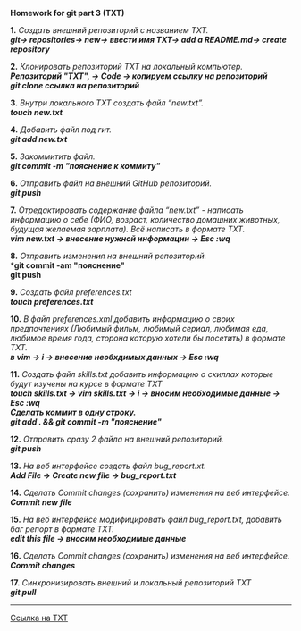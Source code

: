 **Homework for git part 3 (TXT)**

**1.** *Создать внешний репозиторий с названием TXT.*  
***git-> repositories-> new-> ввести имя TXT-> add a README.md-> create repository***

**2.** *Клонировать репозиторий TXT на локальный компьютер.*  
***Репозиторий "TXT", -> Code -> копируем ссылку на репозиторий***  
***git clone ссылка на репозиторий***

**3.** *Внутри локального TXT создать файл “new.txt”.*  
***touch new.txt***

**4.** *Добавить файл под гит.*  
***git add new.txt***

**5.** *Закоммитить файл.*  
***git commit -m "пояснение к коммиту"***

**6.** *Отправить файл на внешний GitHub репозиторий.*  
***git push***

**7.** *Отредактировать содержание файла “new.txt” - написать информацию о себе (ФИО, возраст, количество домашних животных, будущая желаемая зарплата). Всё написать в формате TXT.*  
***vim new.txt -> внесение нужной информации -> Esc :wq***

**8.** *Отправить изменения на внешний репозиторий.*  
***git commit -am "пояснение"**  
**git push**

**9.** *Создать файл preferences.txt*  
***touch preferences.txt***

**10.** *В файл preferences.xml добавить информацию о своих предпочтениях (Любимый фильм, любимый сериал, любимая еда, любимое время года, сторона которую хотели бы посетить) в формате TXT.*  
***в vim -> i -> внеcение необхдимых данных ->  Esc :wq***

**11.** *Создать файл skills.txt добавить информацию о скиллах которые будут изучены на курсе в формате TXT*  
***touch skills.txt -> vim skills.txt -> i -> вносим необходимые данные -> Esc :wq***  
***Сделать коммит в одну строку.***  
***git add . && git commit -m "пояснение"***

**12.** *Отправить сразу 2 файла на внешний репозиторий.*  
***git push***

**13.** *На веб интерфейсе создать файл bug_report.xt.*  
***Add File -> Create new file -> bug_report.txt***

**14.** *Сделать Commit changes (сохранить) изменения на веб интерфейсе.*  
***Commit new file***

**15.** *На веб интерфейсе модифицировать файл bug_report.txt, добавить баг репорт в формате TXT.*  
***edit this file -> вносим необходимые данные***

**16.** *Сделать Commit changes (сохранить) изменения на веб интерфейсе.*  
***Commit changes***

**17.** *Синхронизировать внешний и локальный репозиторий TXT*  
***git pull***    

----------------------------------------------------------------------------------------------------------------------------------------------------------------

[Ссылка на TXT](https://github.com/ainat88/TXT)

